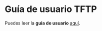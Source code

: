 # Guía de usuario TFTP
  Puedes leer la **guia de usuario** [aquí](https://htmlpreview.github.io/?https://github.com/Gguardiola/XACO-Protocol-TFTP/blob/main/guia_usuarioTFTP.html).
  
  
